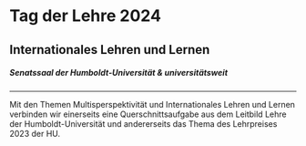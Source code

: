 # Tag der Lehre 2024 
## Internationales Lehren und Lernen 
##### Senatssaal der Humboldt-Universität & universitätsweit
---
Mit den Themen Multisperspektivität und Internationales Lehren und Lernen verbinden wir einerseits eine Querschnittsaufgabe aus dem Leitbild Lehre der Humboldt-Universität und andererseits das Thema des Lehrpreises 2023 der HU.
